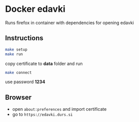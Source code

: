 # Docker edavki

Runs firefox in container with dependencies for opening edavki

## Instructions

```bash
make setup
make run
```

copy certificate  to **data** folder and run

```bash
make connect
```

use password **1234**


## Browser

 * open `about:preferences` and import certificate
 * go to `https://edavki.durs.si`

